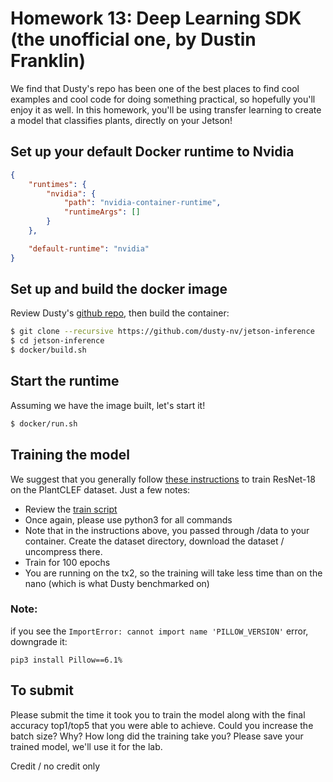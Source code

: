 # Homework 13: Deep Learning SDK (the unofficial one, by Dustin Franklin)

We find that Dusty's repo has been one of the best places to find cool examples and cool code for doing something practical, so hopefully you'll enjoy it as well.  In this homework, you'll be using transfer learning to create a model that classifies plants, directly on your Jetson!

## Set up your default Docker runtime to Nvidia
``` json
{
    "runtimes": {
        "nvidia": {
            "path": "nvidia-container-runtime",
            "runtimeArgs": []
        }
    },

    "default-runtime": "nvidia"
}
```

## Set up and build the docker image
Review Dusty's [github repo](https://github.com/dusty-nv/jetson-inference), then build the container:
```bash
$ git clone --recursive https://github.com/dusty-nv/jetson-inference
$ cd jetson-inference
$ docker/build.sh
```

## Start the runtime
Assuming we have the image built, let's start it!
```bash
$ docker/run.sh
```

## Training the model
We suggest that you generally follow [these instructions](https://github.com/dusty-nv/jetson-inference/blob/master/docs/pytorch-plants.md) to train ResNet-18 on the PlantCLEF dataset.  Just a few notes:
* Review the [train script](https://github.com/dusty-nv/pytorch-imagenet/blob/master/train.py)
* Once again, please use python3 for all commands
* Note that in the instructions above, you passed through /data to your container.  Create the dataset directory, download the dataset / uncompress there.
* Train for 100 epochs 
* You are running on the tx2, so the training will take less time than on the nano (which is what Dusty benchmarked on)

### Note:
if you see the ```ImportError: cannot import name 'PILLOW_VERSION'``` error, downgrade it:
```
pip3 install Pillow==6.1%
```
## To submit
Please submit the time it took you to train the model along with the final accuracy top1/top5 that you were able to achieve. Could you increase the batch size? Why? How long did the training take you? Please save your trained model, we'll use it for the lab.


Credit / no credit only




